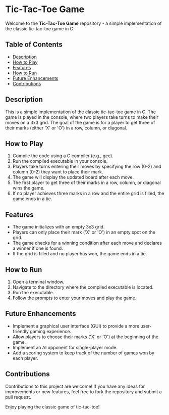 # Tic-Tac-Toe Game

Welcome to the **Tic-Tac-Toe Game** repository - a simple implementation of the classic tic-tac-toe game in C.

## Table of Contents

- [Description](#description)
- [How to Play](#how-to-play)
- [Features](#features)
- [How to Run](#how-to-run)
- [Future Enhancements](#future-enhancements)
- [Contributions](#contributions)

## Description

This is a simple implementation of the classic tic-tac-toe game in C. The game is played in the console, where two players take turns to make their moves on a 3x3 grid. The goal of the game is for a player to get three of their marks (either 'X' or 'O') in a row, column, or diagonal.

## How to Play

1. Compile the code using a C compiler (e.g., gcc).
2. Run the compiled executable in your console.
3. Players take turns entering their moves by specifying the row (0-2) and column (0-2) they want to place their mark.
4. The game will display the updated board after each move.
5. The first player to get three of their marks in a row, column, or diagonal wins the game.
6. If no player achieves three marks in a row and the entire grid is filled, the game ends in a tie.

## Features

- The game initializes with an empty 3x3 grid.
- Players can only place their mark ('X' or 'O') in an empty spot on the grid.
- The game checks for a winning condition after each move and declares a winner if one is found.
- If the grid is filled and no player has won, the game ends in a tie.

## How to Run

1. Open a terminal window.
2. Navigate to the directory where the compiled executable is located.
3. Run the executable.
4. Follow the prompts to enter your moves and play the game.

## Future Enhancements

- Implement a graphical user interface (GUI) to provide a more user-friendly gaming experience.
- Allow players to choose their marks ('X' or 'O') at the beginning of the game.
- Implement an AI opponent for single-player mode.
- Add a scoring system to keep track of the number of games won by each player.

## Contributions

Contributions to this project are welcome! If you have any ideas for improvements or new features, feel free to fork the repository and submit a pull request.

Enjoy playing the classic game of tic-tac-toe!

